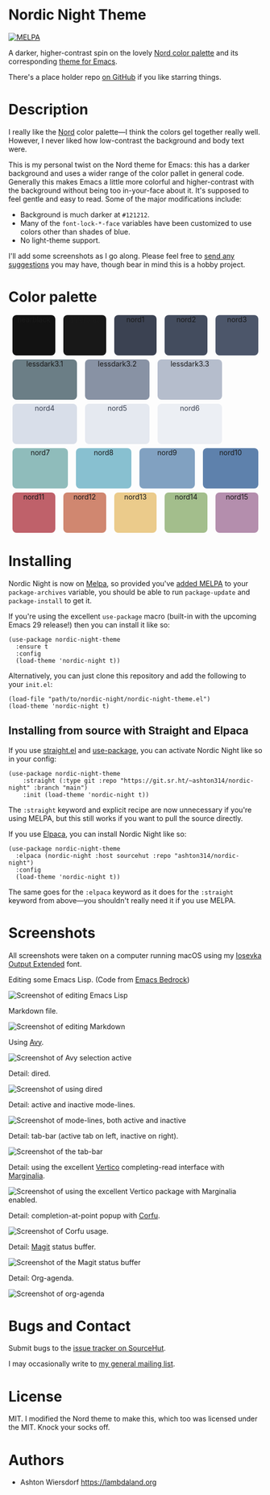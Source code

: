 # Nordic Night Theme

<a href="https://melpa.org/#/nordic-night-theme"><img alt="MELPA" src="https://melpa.org/packages/nordic-night-theme-badge.svg"/></a>

A darker, higher-contrast spin on the lovely [Nord color palette](https://nordtheme.com) and its corresponding [theme for Emacs](https://github.com/nordtheme/emacs).

There's a place holder repo [on GitHub](https://github.com/ashton314/nordic-night) if you like starring things.

# Description

I really like the [Nord](https://nordtheme.com) color palette—I think the colors gel together really well. However, I never liked how low-contrast the background and body text were.

This is my personal twist on the Nord theme for Emacs: this has a darker background and uses a wider range of the color pallet in general code. Generally this makes Emacs a little more colorful and higher-contrast with the background without being too in-your-face about it. It's supposed to feel gentle and easy to read. Some of the major modifications include:

 - Background is much darker at `#121212`.
 - Many of the `font-lock-*-face` variables have been customized to use colors other than shades of blue.
 - No light-theme support.

I'll add some screenshots as I go along. Please feel free to [send any suggestions](https://todo.sr.ht/~ashton314/nordic-night) you may have, though bear in mind this is a hobby project.

# Color palette

<style>
.pill {
  height: 5rem;
  width: 8rem;
  text-align: center;
  margin-left: 0.5rem;
  margin-right: 0.5rem;
  border-radius: 0.5rem;
}
.pill-row {
    display: flex;
    justify-content: around;
    margin-bottom: 0.5rem;
}
</style>

<div class="pill-row">
  <div class="pill" style="background-color: #121212">
    nearblack
  </div>
  <div class="pill" style="background-color: #181818">
    lighterblack
  </div>
  <div class="pill" style="background-color: #3b4252">
    nord1
  </div>
  <div class="pill" style="background-color: #434c5e">
    nord2
  </div>
  <div class="pill" style="background-color: #4C566A">
    nord3
  </div>
</div>
<div class="pill-row">
  <div class="pill" style="background-color: #6b7e86">
    lessdark3.1
  </div>
  <div class="pill" style="background-color: #8892a4">
    lessdark3.2
  </div>
  <div class="pill" style="background-color: #b5bdcc">
    lessdark3.3
  </div>
</div>
<div class="pill-row">
  <div class="pill" style="background-color: #D8DEE9; color: #3b4252">
    nord4
  </div>
  <div class="pill" style="background-color: #E5E9F0; color: #3b4252">
    nord5
  </div>
  <div class="pill" style="background-color: #ECEFF4; color: #3b4252">
    nord6
  </div>
</div>
<div class="pill-row">
  <div class="pill" style="background-color: #8FBCBB">
    nord7
  </div>
  <div class="pill" style="background-color: #88C0D0">
    nord8
  </div>
  <div class="pill" style="background-color: #81A1C1">
    nord9
  </div>
  <div class="pill" style="background-color: #5E81AC">
    nord10
  </div>
</div>
<div class="pill-row">
  <div class="pill" style="background-color: #BF616A">
    nord11
  </div>
  <div class="pill" style="background-color: #D08770">
    nord12
  </div>
  <div class="pill" style="background-color: #EBCB8B">
    nord13
  </div>
  <div class="pill" style="background-color: #A3BE8C">
    nord14
  </div>
  <div class="pill" style="background-color: #B48EAD">
    nord15
  </div>
</div>

# Installing

Nordic Night is now on [Melpa](https://melpa.org/#/nordic-night-theme), so provided you've [added MELPA](https://melpa.org/#/getting-started) to your `package-archives` variable, you should be able to run `package-update` and `package-install` to get it.

If you're using the excellent `use-package` macro (built-in with the upcoming Emacs 29 release!) then you can install it like so:

```emacs-lisp
(use-package nordic-night-theme
  :ensure t
  :config
  (load-theme 'nordic-night t))
```

Alternatively, you can just clone this repository and add the following to your `init.el`:

```emacs-lisp
(load-file "path/to/nordic-night/nordic-night-theme.el")
(load-theme 'nordic-night t)
```

## Installing from source with Straight and Elpaca

If you use [straight.el](https://github.com/radian-software/straight.el) and [use-package](https://github.com/jwiegley/use-package), you can activate Nordic Night like so in your config:

```emacs-lisp
(use-package nordic-night-theme
    :straight (:type git :repo "https://git.sr.ht/~ashton314/nordic-night" :branch "main")
    :init (load-theme 'nordic-night t))
```

The `:straight` keyword and explicit recipe are now unnecessary if you're using MELPA, but this still works if you want to pull the source directly.

If you use [Elpaca](https://github.com/progfolio/elpaca), you can install Nordic Night like so:

```emacs-lisp
(use-package nordic-night-theme
  :elpaca (nordic-night :host sourcehut :repo "ashton314/nordic-night")
  :config
  (load-theme 'nordic-night t))
```

The same goes for the `:elpaca` keyword as it does for the `:straight` keyword from above—you shouldn't really need it if you use MELPA.

# Screenshots

All screenshots were taken on a computer running macOS using my [Iosevka Output Extended](https://sr.ht/~ashton314/iosevka-output/) font.

Editing some Emacs Lisp. (Code from [Emacs Bedrock](https://sr.ht/~ashton314/emacs-bedrock/))

![Screenshot of editing Emacs Lisp](screenshots/elisp.png)

Markdown file.

![Screenshot of editing Markdown](screenshots/markdown.png)

Using [Avy](https://github.com/abo-abo/avy).

![Screenshot of Avy selection active](screenshots/detail-avy.png)

Detail: dired.

![Screenshot of using dired](screenshots/detail-dired.png)

Detail: active and inactive mode-lines.

![Screenshot of mode-lines, both active and inactive](screenshots/detail-modelines.png)

Detail: tab-bar (active tab on left, inactive on right).

![Screenshot of the tab-bar](screenshots/detail-tab-bar.png)

Detail: using the excellent [Vertico](https://github.com/minad/vertico) completing-read interface with [Marginalia](https://github.com/minad/marginalia/).

![Screenshot of using the excellent Vertico package with Marginalia enabled.](screenshots/detail-vertico-find-file.png)

Detail: completion-at-point popup with [Corfu](https://github.com/minad/corfu).

![Screenshot of Corfu usage](screenshots/detail-corfu.png).

Detail: [Magit](https://magit.vc) status buffer.

![Screenshot of the Magit status buffer](screenshots/detail-magit.png)

Detail: Org-agenda.

![Screenshot of org-agenda](screenshots/detail-org-agenda.png)

# Bugs and Contact

Submit bugs to the [issue tracker on SourceHut](https://todo.sr.ht/~ashton314/nordic-night).

I may occasionally write to [my general mailing list](https://lists.sr.ht/~ashton314/public-inbox).

# License

MIT. I modified the Nord theme to make this, which too was licensed under the MIT. Knock your socks off.

# Authors

 - Ashton Wiersdorf https://lambdaland.org
